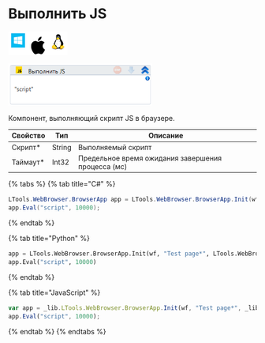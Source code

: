 # Выполнить JS

![](<../../../.gitbook/assets/image (100) (1) (10) (6).png>)

![](<../../../.gitbook/assets/image (407).png>)

Компонент, выполняющий скрипт JS в браузере.

| Свойство  | Тип    | Описание                                           |
| --------- | ------ | -------------------------------------------------- |
| Скрипт\*  | String | Выполняемый скрипт                                 |
| Таймаут\* | Int32  | Предельное время ожидания завершения процесса (мс) |

{% tabs %}
{% tab title="C#" %}
```csharp
LTools.WebBrowser.BrowserApp app = LTools.WebBrowser.BrowserApp.Init(wf, "Test page*", LTools.WebBrowser.Model.BrowserTypes_Short.IE);
app.Eval("script", 10000);
```
{% endtab %}

{% tab title="Python" %}
```python
app = LTools.WebBrowser.BrowserApp.Init(wf, "Test page*", LTools.WebBrowser.Model.BrowserTypes_Short.IE)
app.Eval("script", 10000)
```
{% endtab %}

{% tab title="JavaScript" %}
```javascript
var app = _lib.LTools.WebBrowser.BrowserApp.Init(wf, "Test page*", _lib.LTools.WebBrowser.Model.BrowserTypes_Short.IE);
app.Eval("script", 10000);
```
{% endtab %}
{% endtabs %}
